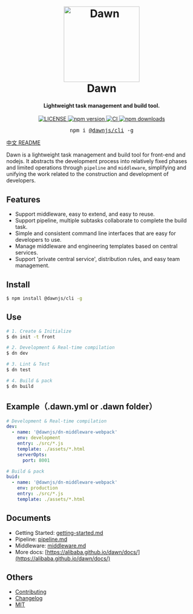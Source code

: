 <h1 align="center">
  <img src="https://img.alicdn.com/tfs/TB1OjR6HQL0gK0jSZFAXXcA9pXa-1360-1360.png" alt="Dawn" width="200">
  <br>Dawn<br>
</h1>

<h4 align="center">Lightweight task management and build tool.</h4>

<p align="center">
  <a href="https://github.com/alibaba/dawn/blob/main/LICENSE">
    <img src="https://img.shields.io/npm/l/@dawnjs/cli.svg" alt="LICENSE">
  </a>
  <a href="https://www.npmjs.com/package/@dawnjs/cli">
    <img src="https://img.shields.io/npm/v/@dawnjs/cli.svg" alt="npm version">
  </a>
  <a href="https://github.com/alibaba/dawn/actions/workflows/main.yml">
    <img src="https://github.com/alibaba/dawn/actions/workflows/main.yml/badge.svg" alt="CI">
  </a>
  <a href="https://www.npmjs.com/package/@dawnjs/cli">
    <img src="https://img.shields.io/npm/dt/@dawnjs/cli.svg" alt="npm downloads">
  </a>
</p>

<pre align="center">npm i <a href="https://www.npmjs.com/package/@dawnjs/cli">@dawnjs/cli</a> -g</pre>

[中文 README](README.md)

Dawn is a lightweight task management and build tool for front-end and nodejs. It abstracts the development process into relatively fixed phases and limited operations through `pipeline` and `middleware`, simplifying and unifying the work related to the construction and development of developers.

## Features

- Support middleware, easy to extend, and easy to reuse.
- Support pipeline, multiple subtasks collaborate to complete the build task.
- Simple and consistent command line interfaces that are easy for developers to use.
- Manage middleware and engineering templates based on central services.
- Support 'private central service', distribution rules, and easy team management.

## Install

```sh
$ npm install @dawnjs/cli -g
```

## Use

```sh
# 1. Create & Initialize
$ dn init -t front

# 2. Development & Real-time compilation
$ dn dev

# 3. Lint & Test
$ dn test

# 4. Build & pack
$ dn build
```

## Example（.dawn.yml or .dawn folder）

```yml
# Development & Real-time compilation
dev:
  - name: '@dawnjs/dn-middleware-webpack'
    env: development
    entry: ./src/*.js
    template: ./assets/*.html
    serverOpts:
      port: 8001

# Build & pack
buid:
  - name: '@dawnjs/dn-middleware-webpack'
    env: production
    entry: ./src/*.js
    template: ./assets/*.html
```

## Documents

- Getting Started: [getting-started.md](https://alibaba.github.io/dawn/docs/#!/zh/guide/getting-started)
- Pipeline: [pipeline.md](https://alibaba.github.io/dawn/docs/#!/zh/guide/pipeline)
- Middleware: [middleware.md](https://alibaba.github.io/dawn/docs/#!/zh/guide/middleware)
- More docs: [https://alibaba.github.io/dawn/docs/](https://alibaba.github.io/dawn/docs/)

## Others

- [Contributing](CONTRIBUTING.md)
- [Changelog](CHANGELOG.md)
- [MIT](https://tldrlegal.com/license/mit-license)
